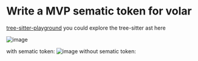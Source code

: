 # Write a MVP sematic token for volar

[tree-sitter-playground](https://iwanabethatguy.github.io/tree-sitter-playground/) you could explore the tree-sitter ast here

![image](https://user-images.githubusercontent.com/17974631/145027320-91e236c9-3081-4f62-8bd8-7c8426a815d5.png)

with sematic token:
![image](https://user-images.githubusercontent.com/17974631/145027583-dff3c502-e3d7-48f8-b932-ec295eacf093.png)
without sematic token:
